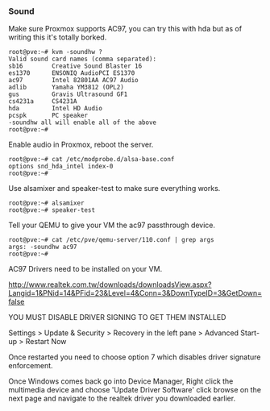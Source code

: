 

### Sound

Make sure Proxmox supports AC97, you can try this with hda but as of writing this it's totally borked.

    root@pve:~# kvm -soundhw ?
    Valid sound card names (comma separated):
    sb16        Creative Sound Blaster 16
    es1370      ENSONIQ AudioPCI ES1370
    ac97        Intel 82801AA AC97 Audio
    adlib       Yamaha YM3812 (OPL2)
    gus         Gravis Ultrasound GF1
    cs4231a     CS4231A
    hda         Intel HD Audio
    pcspk       PC speaker
    -soundhw all will enable all of the above
    root@pve:~#


Enable audio in Proxmox, reboot the server.

    root@pve:~# cat /etc/modprobe.d/alsa-base.conf
    options snd_hda_intel index-0
    root@pve:~#

Use alsamixer and speaker-test to make sure everything works.

    root@pve:~# alsamixer
    root@pve:~# speaker-test

Tell your QEMU to give your VM the ac97 passthrough device.

    root@pve:~# cat /etc/pve/qemu-server/110.conf | grep args
    args: -soundhw ac97
    root@pve:~#

AC97 Drivers need to be installed on your VM.

http://www.realtek.com.tw/downloads/downloadsView.aspx?Langid=1&PNid=14&PFid=23&Level=4&Conn=3&DownTypeID=3&GetDown=false

YOU MUST DISABLE DRIVER SIGNING TO GET THEM INSTALLED

Settings > Update & Security > Recovery in the left pane > Advanced Start-up > Restart Now

Once restarted you need to choose option 7 which disables driver signature enforcement.

Once Windows comes back go into Device Manager, Right click the multimedia device and choose 'Update Driver Software' click browse on the next page and navigate to the realtek driver you downloaded earlier.




